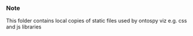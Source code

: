 ### Note

This folder contains local copies of static files used by  ontospy viz e.g. css and js libraries
